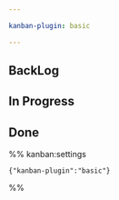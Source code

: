 ```yaml
---

kanban-plugin: basic

---
```


## BackLog



## In Progress



## Done





%% kanban:settings
```
{"kanban-plugin":"basic"}
```
%%